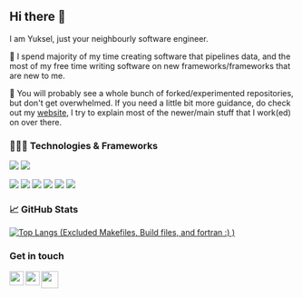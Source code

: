 
<!--
**yyunon/yyunon** is a ✨ _special_ ✨ repository because its `README.md` (this file) appears on your GitHub profile.

Here are some ideas to get you started:

- 🔭 I’m currently working on ...
- 🌱 I’m currently learning ...
- 👯 I’m looking to collaborate on ...
- 🤔 I’m looking for help with ...
- 💬 Ask me about ...
- 📫 How to reach me: ...
- 😄 Pronouns: ...
- ⚡ Fun fact: ...
-->

## Hi there 👋
I am Yuksel, just your neighbourly software engineer.

🔭 I spend majority of my time creating software that pipelines data,
and the most of my free time writing software on new frameworks/frameworks that are new to me.

🤔 You will probably see a whole bunch of forked/experimented repositories, but don't get overwhelmed. If you need a little bit
more guidance, do check out my [website](https://yukselyonsel.com/), I try to explain most of the newer/main stuff that I work(ed) on over there.
### 👨🏻‍💻 Technologies & Frameworks

![](https://img.shields.io/badge/Tools-Azure-informational?style=flat&logo=azure&logoColor=white&color=2bbc8a)
![](https://img.shields.io/badge/Tools-GCP-informational?style=flat&logo=gcp&logoColor=white&color=2bbc8a)

![](https://img.shields.io/badge/Code-Python-informational?style=flat&logo=python&logoColor=white&color=2bbc8a)
![](https://img.shields.io/badge/Code-Rust-informational?style=flat&logo=rust&logoColor=white&color=2bbc8a)
![](https://img.shields.io/badge/Code-C++-informational?style=flat&logo=c%2B%2B&logoColor=white&color=2bbc8a)
![](https://img.shields.io/badge/Code-Vue-informational?style=flat&logo=vue.js&logoColor=white&color=2bbc8a)
![](https://img.shields.io/badge/Code-Java-informational?style=flat&logo=java&logoColor=white&color=2bbc8a)
![](https://img.shields.io/badge/Tools-Terraform-informational?style=flat&logo=terraform&logoColor=white&color=2bbc8a)


### &#x1f4c8; GitHub Stats
[![Top Langs (Excluded Makefiles, Build files, and fortran :) )](https://github-readme-stats.vercel.app/api/top-langs/?username=yyunon&size_weight=0.5&count_weight=0.5&langs_count=10&hide_progress=true&hide=systemverilog,V,fortran,Makefile,tcl,shell)](https://github.com/yyunon/github-readme-stats)

### Get in touch
<a href="https://www.linkedin.com/in/yukselyonsel/">
  <img align="left" width="25px" src="https://cdn.simpleicons.org/linkedin"  />
</a>
<a href="mailto:yonsel.yuksel@gmail.com">
  <img align="left" width="25px" src="https://cdn.simpleicons.org/gmail" />
</a>
<a href="https://yukselyonsel.com">
  <img align="left" width="30px" src="https://github.com/yyunon.png" />
</a>
